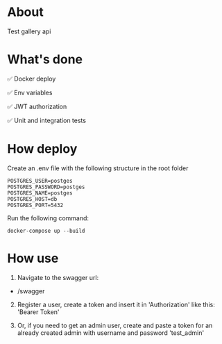 # About

Test gallery api

# What's done

:white_check_mark: Docker deploy

:white_check_mark: Env variables

:white_check_mark: JWT authorization

:white_check_mark: Unit and integration tests


# How deploy

Create an .env file with the following structure in the root folder

```
POSTGRES_USER=postges
POSTGRES_PASSWORD=postges
POSTGRES_NAME=postges
POSTGRES_HOST=db
POSTGRES_PORT=5432
```
Run the following command:

```
docker-compose up --build
```
 
# How use 

1. Navigate to the swagger url:

* /swagger

2. Register a user, create a token and insert it in 'Authorization' like this: 'Bearer Token'

3. Or, if you need to get an admin user, create and paste a token for an already created admin with username and password 'test_admin'